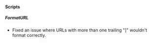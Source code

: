 
#### Scripts
##### FormatURL
- Fixed an issue where URLs with more than one trailing "]" wouldn't format correctly.
